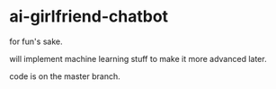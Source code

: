 # ai-girlfriend-chatbot
for fun's sake.

will implement machine learning stuff to make it more advanced later.

code is on the master branch.
